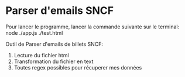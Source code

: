 # Parser d'emails SNCF

Pour lancer le programme, lancer la commande suivante sur le terminal:
node ./app.js ./test.html

Outil de Parser d'emails de billets SNCF:

1. Lecture du fichier html
2. Transformation du fichier en text
3. Toutes regex possibles pour récuperer mes données
